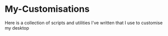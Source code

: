 # My-Customisations
Here is a collection of scripts and utilities I've written that I use to customise my desktop
